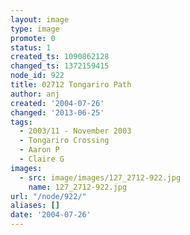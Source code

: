 ```yaml
---
layout: image
type: image
promote: 0
status: 1
created_ts: 1090862128
changed_ts: 1372159415
node_id: 922
title: 02712 Tongariro Path
author: anj
created: '2004-07-26'
changed: '2013-06-25'
tags:
  - 2003/11 - November 2003
  - Tongariro Crossing
  - Aaron P
  - Claire G
images:
  - src: image/images/127_2712-922.jpg
    name: 127_2712-922.jpg
url: "/node/922/"
aliases: []
date: '2004-07-26'
---
```


